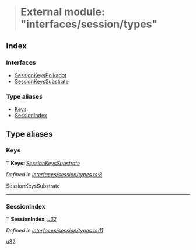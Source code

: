 > # External module: "interfaces/session/types"

## Index

### Interfaces

* [SessionKeysPolkadot](../interfaces/_interfaces_session_types_.sessionkeyspolkadot.md)
* [SessionKeysSubstrate](../interfaces/_interfaces_session_types_.sessionkeyssubstrate.md)

### Type aliases

* [Keys](_interfaces_session_types_.md#keys)
* [SessionIndex](_interfaces_session_types_.md#sessionindex)

## Type aliases

###  Keys

Ƭ **Keys**: *[SessionKeysSubstrate](../interfaces/_interfaces_session_types_.sessionkeyssubstrate.md)*

*Defined in [interfaces/session/types.ts:8](https://github.com/polkadot-js/api/blob/fbd6bf1/packages/types/src/interfaces/session/types.ts#L8)*

SessionKeysSubstrate

___

###  SessionIndex

Ƭ **SessionIndex**: *[u32](../interfaces/_interfaceregistry_.interfaceregistry.md#u32)*

*Defined in [interfaces/session/types.ts:11](https://github.com/polkadot-js/api/blob/fbd6bf1/packages/types/src/interfaces/session/types.ts#L11)*

u32